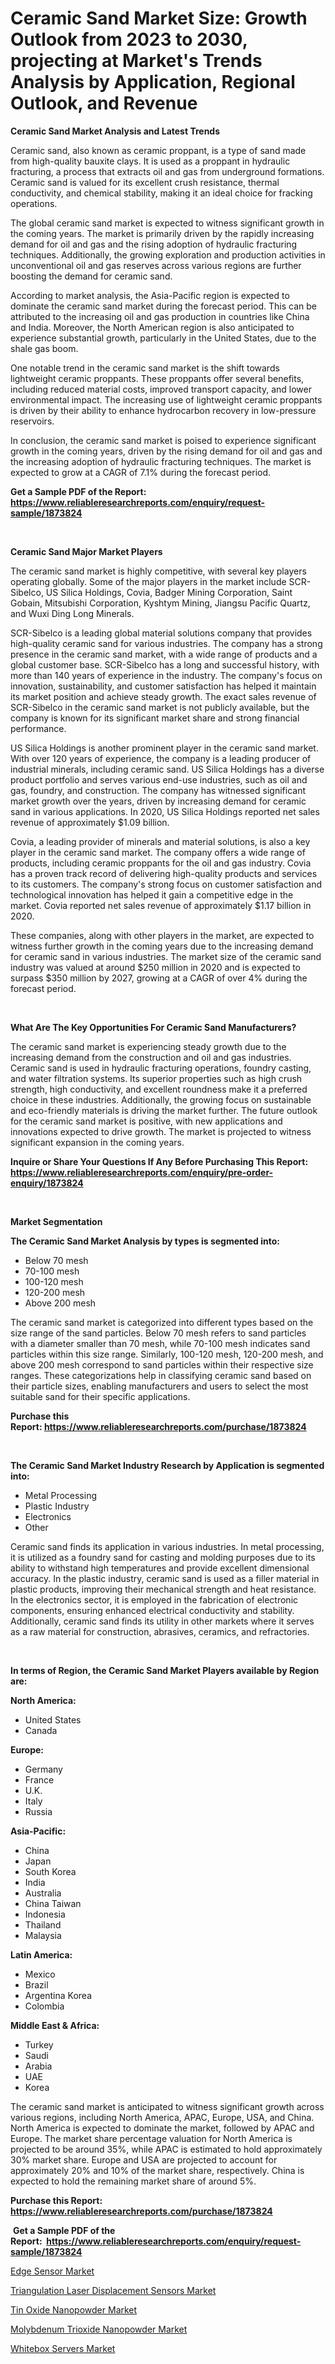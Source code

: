 <p><h1>Ceramic Sand Market Size: Growth Outlook from 2023 to 2030, projecting at Market's Trends Analysis by Application, Regional Outlook, and Revenue</h1></p><p><strong>Ceramic Sand Market Analysis and Latest Trends</strong></p>
<p><p>Ceramic sand, also known as ceramic proppant, is a type of sand made from high-quality bauxite clays. It is used as a proppant in hydraulic fracturing, a process that extracts oil and gas from underground formations. Ceramic sand is valued for its excellent crush resistance, thermal conductivity, and chemical stability, making it an ideal choice for fracking operations.</p><p>The global ceramic sand market is expected to witness significant growth in the coming years. The market is primarily driven by the rapidly increasing demand for oil and gas and the rising adoption of hydraulic fracturing techniques. Additionally, the growing exploration and production activities in unconventional oil and gas reserves across various regions are further boosting the demand for ceramic sand.</p><p>According to market analysis, the Asia-Pacific region is expected to dominate the ceramic sand market during the forecast period. This can be attributed to the increasing oil and gas production in countries like China and India. Moreover, the North American region is also anticipated to experience substantial growth, particularly in the United States, due to the shale gas boom.</p><p>One notable trend in the ceramic sand market is the shift towards lightweight ceramic proppants. These proppants offer several benefits, including reduced material costs, improved transport capacity, and lower environmental impact. The increasing use of lightweight ceramic proppants is driven by their ability to enhance hydrocarbon recovery in low-pressure reservoirs.</p><p>In conclusion, the ceramic sand market is poised to experience significant growth in the coming years, driven by the rising demand for oil and gas and the increasing adoption of hydraulic fracturing techniques. The market is expected to grow at a CAGR of 7.1% during the forecast period.</p></p>
<p><strong>Get a Sample PDF of the Report:&nbsp; <a href="https://www.reliableresearchreports.com/enquiry/request-sample/1873824">https://www.reliableresearchreports.com/enquiry/request-sample/1873824</a></strong></p>
<p>&nbsp;</p>
<p><strong>Ceramic Sand Major Market Players</strong></p>
<p><p>The ceramic sand market is highly competitive, with several key players operating globally. Some of the major players in the market include SCR-Sibelco, US Silica Holdings, Covia, Badger Mining Corporation, Saint Gobain, Mitsubishi Corporation, Kyshtym Mining, Jiangsu Pacific Quartz, and Wuxi Ding Long Minerals.</p><p>SCR-Sibelco is a leading global material solutions company that provides high-quality ceramic sand for various industries. The company has a strong presence in the ceramic sand market, with a wide range of products and a global customer base. SCR-Sibelco has a long and successful history, with more than 140 years of experience in the industry. The company's focus on innovation, sustainability, and customer satisfaction has helped it maintain its market position and achieve steady growth. The exact sales revenue of SCR-Sibelco in the ceramic sand market is not publicly available, but the company is known for its significant market share and strong financial performance.</p><p>US Silica Holdings is another prominent player in the ceramic sand market. With over 120 years of experience, the company is a leading producer of industrial minerals, including ceramic sand. US Silica Holdings has a diverse product portfolio and serves various end-use industries, such as oil and gas, foundry, and construction. The company has witnessed significant market growth over the years, driven by increasing demand for ceramic sand in various applications. In 2020, US Silica Holdings reported net sales revenue of approximately $1.09 billion.</p><p>Covia, a leading provider of minerals and material solutions, is also a key player in the ceramic sand market. The company offers a wide range of products, including ceramic proppants for the oil and gas industry. Covia has a proven track record of delivering high-quality products and services to its customers. The company's strong focus on customer satisfaction and technological innovation has helped it gain a competitive edge in the market. Covia reported net sales revenue of approximately $1.17 billion in 2020.</p><p>These companies, along with other players in the market, are expected to witness further growth in the coming years due to the increasing demand for ceramic sand in various industries. The market size of the ceramic sand industry was valued at around $250 million in 2020 and is expected to surpass $350 million by 2027, growing at a CAGR of over 4% during the forecast period.</p></p>
<p>&nbsp;</p>
<p><strong>What Are The Key Opportunities For Ceramic Sand Manufacturers?</strong></p>
<p><p>The ceramic sand market is experiencing steady growth due to the increasing demand from the construction and oil and gas industries. Ceramic sand is used in hydraulic fracturing operations, foundry casting, and water filtration systems. Its superior properties such as high crush strength, high conductivity, and excellent roundness make it a preferred choice in these industries. Additionally, the growing focus on sustainable and eco-friendly materials is driving the market further. The future outlook for the ceramic sand market is positive, with new applications and innovations expected to drive growth. The market is projected to witness significant expansion in the coming years.</p></p>
<p><strong>Inquire or Share Your Questions If Any Before Purchasing This Report: <a href="https://www.reliableresearchreports.com/enquiry/pre-order-enquiry/1873824">https://www.reliableresearchreports.com/enquiry/pre-order-enquiry/1873824</a></strong></p>
<p>&nbsp;</p>
<p><strong>Market Segmentation</strong></p>
<p><strong>The Ceramic Sand Market Analysis by types is segmented into:</strong></p>
<p><ul><li>Below 70 mesh</li><li>70-100 mesh</li><li>100-120 mesh</li><li>120-200 mesh</li><li>Above 200 mesh</li></ul></p>
<p><p>The ceramic sand market is categorized into different types based on the size range of the sand particles. Below 70 mesh refers to sand particles with a diameter smaller than 70 mesh, while 70-100 mesh indicates sand particles within this size range. Similarly, 100-120 mesh, 120-200 mesh, and above 200 mesh correspond to sand particles within their respective size ranges. These categorizations help in classifying ceramic sand based on their particle sizes, enabling manufacturers and users to select the most suitable sand for their specific applications.</p></p>
<p><strong>Purchase this Report:&nbsp;<a href="https://www.reliableresearchreports.com/purchase/1873824">https://www.reliableresearchreports.com/purchase/1873824</a></strong></p>
<p>&nbsp;</p>
<p><strong>The Ceramic Sand Market Industry Research by Application is segmented into:</strong></p>
<p><ul><li>Metal Processing</li><li>Plastic Industry</li><li>Electronics</li><li>Other</li></ul></p>
<p><p>Ceramic sand finds its application in various industries. In metal processing, it is utilized as a foundry sand for casting and molding purposes due to its ability to withstand high temperatures and provide excellent dimensional accuracy. In the plastic industry, ceramic sand is used as a filler material in plastic products, improving their mechanical strength and heat resistance. In the electronics sector, it is employed in the fabrication of electronic components, ensuring enhanced electrical conductivity and stability. Additionally, ceramic sand finds its utility in other markets where it serves as a raw material for construction, abrasives, ceramics, and refractories.</p></p>
<p>&nbsp;</p>
<p><strong>In terms of Region, the Ceramic Sand Market Players available by Region are:</strong></p>
<p>
    <p> <strong> North America: </strong>
        <ul>
            <li>United States</li>
            <li>Canada</li>
        </ul>
        </p> 
    <p> <strong> Europe: </strong>
        <ul>
            <li>Germany</li>
            <li>France</li>
            <li>U.K.</li>
            <li>Italy</li>
            <li>Russia</li>
        </ul>
        </p> 
    <p> <strong> Asia-Pacific: </strong>
        <ul>
            <li>China</li>
            <li>Japan</li>
            <li>South Korea</li>
            <li>India</li>
            <li>Australia</li>
            <li>China Taiwan</li>
            <li>Indonesia</li>
            <li>Thailand</li>
            <li>Malaysia</li>
        </ul>
        </p> 
    <p> <strong> Latin America: </strong>
        <ul>
            <li>Mexico</li>
            <li>Brazil</li>
            <li>Argentina Korea</li>
            <li>Colombia</li>
        </ul>
        </p> 
    <p> <strong> Middle East & Africa: </strong>
        <ul>
            <li>Turkey</li>
            <li>Saudi</li>
            <li>Arabia</li>
            <li>UAE</li>
            <li>Korea</li>
        </ul>
    </p>
    </p>
<p><p>The ceramic sand market is anticipated to witness significant growth across various regions, including North America, APAC, Europe, USA, and China. North America is expected to dominate the market, followed by APAC and Europe. The market share percentage valuation for North America is projected to be around 35%, while APAC is estimated to hold approximately 30% market share. Europe and USA are projected to account for approximately 20% and 10% of the market share, respectively. China is expected to hold the remaining market share of around 5%.</p></p>
<p><strong>Purchase this Report: <a href="https://www.reliableresearchreports.com/purchase/1873824">https://www.reliableresearchreports.com/purchase/1873824</a></strong></p>
<p>&nbsp;<strong>Get a Sample PDF of the Report:&nbsp;&nbsp;<a href="https://www.reliableresearchreports.com/enquiry/request-sample/1873824">https://www.reliableresearchreports.com/enquiry/request-sample/1873824</a></strong></p>
<p><strong></strong></p>
<p><p><a href="https://medium.com/@jarredmertz2772/edge-sensor-market-trends-forecast-and-competitive-analysis-to-2030-eab1187067a7">Edge Sensor Market</a></p><p><a href="https://medium.com/@reyeshowell655/triangulation-laser-displacement-sensors-market-outlook-industry-overview-and-forecast-2023-to-3fa86c214bb6">Triangulation Laser Displacement Sensors Market</a></p><p><a href="https://github.com/kipkeeva/Market-Research-Report-List-1/blob/main/tin-oxide-nanopowder-market.md">Tin Oxide Nanopowder Market</a></p><p><a href="https://github.com/kuntayevaz/Market-Research-Report-List-1/blob/main/molybdenum-trioxide-nanopowder-market.md">Molybdenum Trioxide Nanopowder Market</a></p><p><a href="https://medium.com/@chasegibson1901/whitebox-servers-market-insight-market-trends-growth-forecasted-from-2023-to-2030-244ae9a32fb7">Whitebox Servers Market</a></p></p>